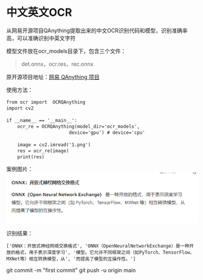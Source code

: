 # 中文英文OCR

从网易开源项目QAnything提取出来的中文OCR识别代码和模型，识别准确率高，可以准确识别中英文字符

模型文件放在ocr_models目录下，包含三个文件：

> det.onnx，ocr.res，rec.onnx

原开源项目地址：[网易 QAnything 项目](https://github.com/netease-youdao/QAnything)

使用方法：

```
from ocr import  OCRQAnything
import cv2

if __name__ == '__main__':
    ocr_re = OCRQAnything(model_dir='ocr_models',
                       device='gpu') # device='cpu'
   
    image = cv2.imread('1.png')
    res = ocr_re(image)
    print(res)
```

案例图片：
![图片](1.png)

识别结果：

```
['ONNX：开放式神经网络交换格式', 'ONNX（OpenNeuralNetworkExchange）是一种开放的格式，用于表示深度学习', '模型。它允许不同框架之间（如PyTorch、TensorFlow、MXNet等）相互转换模型，从', '而提高了模型的互操作性。'] 
```

git commit -m "first commit"
git push -u origin main

